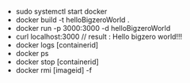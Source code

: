 * sudo systemctl start docker
* docker build -t helloBigzeroWorld .
* docker run -p 3000:3000 -d helloBigzeroWorld 
* curl localhost:3000 // result : Hello bigzero world!!!
* docker logs [containerid]
* docker ps
* docker stop [containerid]
* docker rmi [imageid] -f
